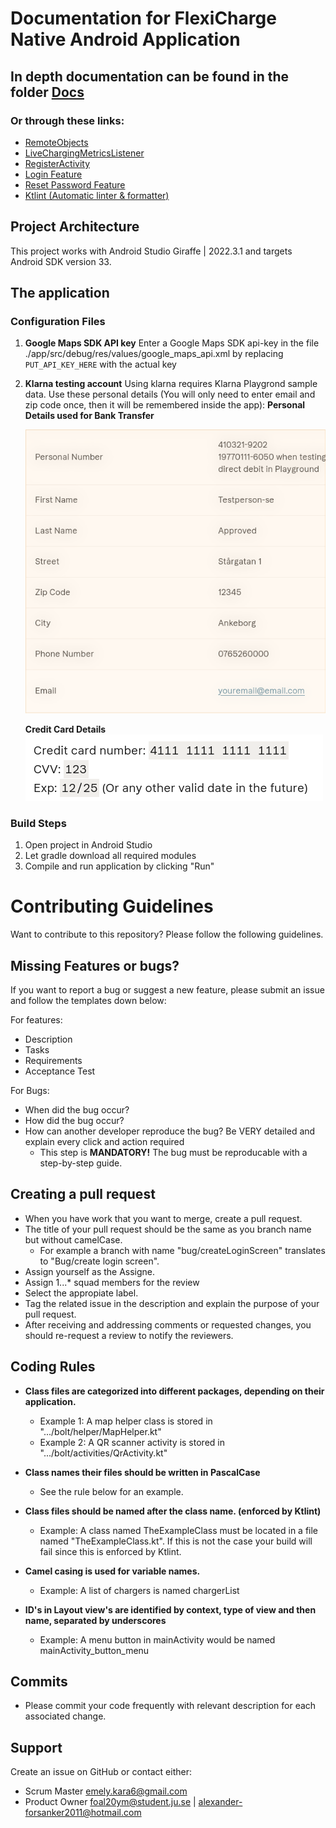 # Documentation for FlexiCharge Native Android Application

## In depth documentation can be found in the folder [Docs](./Docs/)
### Or through these links:
* [RemoteObjects](./Docs/RemoteObjects.md)
* [LiveChargingMetricsListener](./Docs/LiveMetricsFeature.md)
* [RegisterActivity](./Docs/RegisterFeature.md)
* [Login Feature](./Docs/LoginFeature.md)
* [Reset Password Feature](./Docs/ResetPasswordFeature.md)
* [Ktlint (Automatic linter & formatter)](./Docs/KtlintFeature.md)

## Project Architecture

This project works with Android Studio Giraffe | 2022.3.1 and targets Android SDK version 33.

## The application

### Configuration Files

1. **Google Maps SDK API key**
   Enter a Google Maps SDK api-key in the file ./app/src/debug/res/values/google_maps_api.xml by replacing `PUT_API_KEY_HERE` with the actual key

2. **Klarna testing account**
   Using klarna requires Klarna Playgrond sample data. Use these personal details (You will only need to enter email and zip code once, then it will be remembered inside the app):
   **Personal Details used for Bank Transfer**

   ![image-20211011145831799](./images/image-20211011145831799.png)

   **Credit Card Details** <br/>
   ![image-20211013123905119](./images/image-20211013123905119.png)

### Build Steps

1. Open project in Android Studio
2. Let gradle download all required modules
3. Compile and run application by clicking "Run"


# Contributing Guidelines

Want to contribute to this repository? Please follow the following guidelines.

## Missing Features or bugs?
If you want to report a bug or suggest a new feature, please submit an issue and follow the templates down below:

For features:
* Description
* Tasks
* Requirements
* Acceptance Test

For Bugs:
* When did the bug occur?
* How did the bug occur?
* How can another developer reproduce the bug? Be VERY detailed and explain every click and action required
    * This step is **MANDATORY!** The bug must be reproducable with a step-by-step guide.

## Creating a pull request

* When you have work that you want to merge, create a pull request.
* The title of your pull request should be the same as you branch name but without camelCase.
    * For example a branch with name "bug/createLoginScreen" translates to "Bug/create login screen".
* Assign yourself as the Assigne.
* Assign 1...* squad members for the review
* Select the appropiate label.
* Tag the related issue in the description and explain the purpose of your pull request.
* After receiving and addressing comments or requested changes, you should re-request a review to notify the reviewers.

## Coding Rules
* **Class files are categorized into different packages, depending on their application.** <br/>
    * Example 1: A map helper class is stored in ".../bolt/helper/MapHelper.kt" <br/>
    * Example 2: A QR scanner activity is stored in ".../bolt/activities/QrActivity.kt"
      <br/>
* **Class names their files should be written in PascalCase**
    * See the rule below for an example.
* **Class files should be named after the class name. (enforced by Ktlint)**
    * Example: A class named TheExampleClass must be located in a file named "TheExampleClass.kt". If this is not the case your build will fail since this is enforced by Ktlint.

* **Camel casing is used for variable names.** <br/>
    * Example: A list of chargers is named chargerList
* **ID's in Layout view's are identified by context, type of view and then name, separated by underscores** <br/>
    * Example: A menu button in mainActivity would be named mainActivity_button_menu

## Commits
* Please commit your code frequently with relevant description for each associated change.

## Support

Create an issue on GitHub or contact either:
* Scrum Master emely.kara6@gmail.com
* Product Owner foal20ym@student.ju.se | alexander-forsanker2011@hotmail.com

